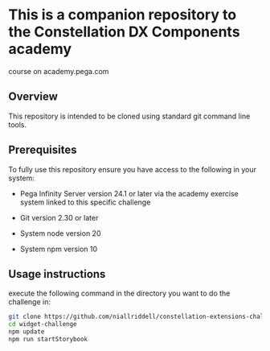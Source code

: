 # This is a companion repository to the Constellation DX Components academy

course on academy.pega.com

## Overview

This repository is intended to be cloned using standard git command line tools.

## Prerequisites

To fully use this repository ensure you have access to the following in your
system:

- Pega Infinity Server version 24.1 or later via the academy exercise system
linked to this specific challenge

- Git version 2.30 or later

- System node version 20

- System npm version 10

## Usage instructions

execute the following command in the directory you want to do the challenge in:

```bash
git clone https://github.com/niallriddell/constellation-extensions-challenge.git widget-challenge
cd widget-challenge
npm update
npm run startStorybook
```
